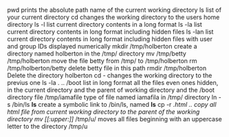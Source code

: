 pwd prints the absolute path name of the current working directory
ls list of your current directory
cd changes the working directory to the users home directory
ls -l list current directory contents in a long format
ls -la list current directory contents in long format including hidden files
ls -lan list current directory contents in long format including hidden files with user and group IDs displayed numerically
mkdir /tmp/holberton create a directory named holberton in the /tmp/ directory
mv /tmp/betty /tmp/holberton move the file betty from /tmp/ to /tmp/holberton
rm /tmp/holberton/betty delete betty file in this path
rmdir /tmp/holberton Delete the directory holberton 
cd - changes the working directory to the previus one
ls -la . .. /boot list in long format all the files even ones hidden, in the current directory and the parent of working directory and the /boot directory
file /tmp/iamafile type of file named iamafila in /tmp/ directory
ln -s /bin/ls __ls__ create a symbolic link to /bin/ls, named __ls__
cp -r *.html  .. copy all html file from current working directory to the parent of the working directory
mv [[:upper:]]* /tmp/u/ moves all files beginning with an uppercase letter to the directory /tmp/u
